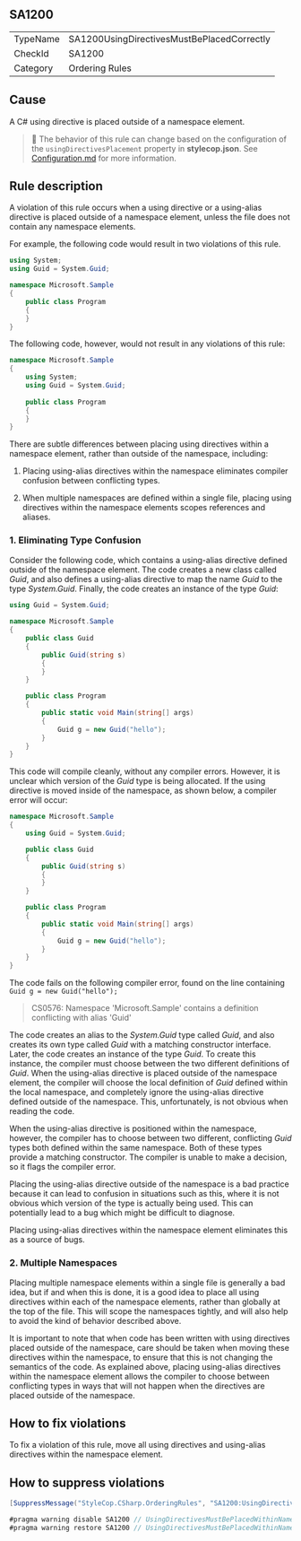 ﻿## SA1200

<table>
<tr>
  <td>TypeName</td>
  <td>SA1200UsingDirectivesMustBePlacedCorrectly</td>
</tr>
<tr>
  <td>CheckId</td>
  <td>SA1200</td>
</tr>
<tr>
  <td>Category</td>
  <td>Ordering Rules</td>
</tr>
</table>

## Cause

A C# using directive is placed outside of a namespace element.

> :memo: The behavior of this rule can change based on the configuration of the `usingDirectivesPlacement` property in **stylecop.json**. See [Configuration.md](Configuration.md#using-directives) for more information.

## Rule description

A violation of this rule occurs when a using directive or a using-alias directive is placed outside of a namespace element, unless the file does not contain any namespace elements.

For example, the following code would result in two violations of this rule.

```csharp
using System;
using Guid = System.Guid;

namespace Microsoft.Sample
{
    public class Program
    {
    }
}
```

The following code, however, would not result in any violations of this rule:

```csharp
namespace Microsoft.Sample
{
    using System;
    using Guid = System.Guid;
 
    public class Program
    {
    }
}
```

There are subtle differences between placing using directives within a namespace element, rather than outside of the namespace, including:

1. Placing using-alias directives within the namespace eliminates compiler confusion between conflicting types.

2. When multiple namespaces are defined within a single file, placing using directives within the namespace elements scopes references and aliases.

### 1. Eliminating Type Confusion

Consider the following code, which contains a using-alias directive defined outside of the namespace element. The code creates a new class called *Guid*, and also defines a using-alias directive to map the name *Guid* to the type *System.Guid*. Finally, the code creates an instance of the type *Guid*:

```csharp
using Guid = System.Guid;
 
namespace Microsoft.Sample
{
    public class Guid
    {
        public Guid(string s)
        {
        }
    }

    public class Program
    {
        public static void Main(string[] args)
        {
            Guid g = new Guid("hello");
        }
    }
}
```

This code will compile cleanly, without any compiler errors. However, it is unclear which version of the *Guid* type is being allocated. If the using directive is moved inside of the namespace, as shown below, a compiler error will occur:

```csharp
namespace Microsoft.Sample
{
    using Guid = System.Guid;

    public class Guid
    {
        public Guid(string s)
        {
        }
    }

    public class Program
    {
        public static void Main(string[] args)
        {
            Guid g = new Guid("hello");
        }
    }
}
```

The code fails on the following compiler error, found on the line containing `Guid g = new Guid("hello");`

> CS0576: Namespace 'Microsoft.Sample' contains a definition conflicting with alias 'Guid'

The code creates an alias to the *System.Guid* type called *Guid*, and also creates its own type called *Guid* with a matching constructor interface. Later, the code creates an instance of the type *Guid*. To create this instance, the compiler must choose between the two different definitions of *Guid*. When the using-alias directive is placed outside of the namespace element, the compiler will choose the local definition of *Guid* defined within the local namespace, and completely ignore the using-alias directive defined outside of the namespace. This, unfortunately, is not obvious when reading the code.

When the using-alias directive is positioned within the namespace, however, the compiler has to choose between two different, conflicting *Guid* types both defined within the same namespace. Both of these types provide a matching constructor. The compiler is unable to make a decision, so it flags the compiler error.

Placing the using-alias directive outside of the namespace is a bad practice because it can lead to confusion in situations such as this, where it is not obvious which version of the type is actually being used. This can potentially lead to a bug which might be difficult to diagnose.

Placing using-alias directives within the namespace element eliminates this as a source of bugs. 

### 2. Multiple Namespaces

Placing multiple namespace elements within a single file is generally a bad idea, but if and when this is done, it is a good idea to place all using directives within each of the namespace elements, rather than globally at the top of the file. This will scope the namespaces tightly, and will also help to avoid the kind of behavior described above.

It is important to note that when code has been written with using directives placed outside of the namespace, care should be taken when moving these directives within the namespace, to ensure that this is not changing the semantics of the code. As explained above, placing using-alias directives within the namespace element allows the compiler to choose between conflicting types in ways that will not happen when the directives are placed outside of the namespace.

## How to fix violations

To fix a violation of this rule, move all using directives and using-alias directives within the namespace element.

## How to suppress violations

```csharp
[SuppressMessage("StyleCop.CSharp.OrderingRules", "SA1200:UsingDirectivesMustBePlacedWithinNamespace", Justification = "Reviewed.")]
```

```csharp
#pragma warning disable SA1200 // UsingDirectivesMustBePlacedWithinNamespace
#pragma warning restore SA1200 // UsingDirectivesMustBePlacedWithinNamespace
```
